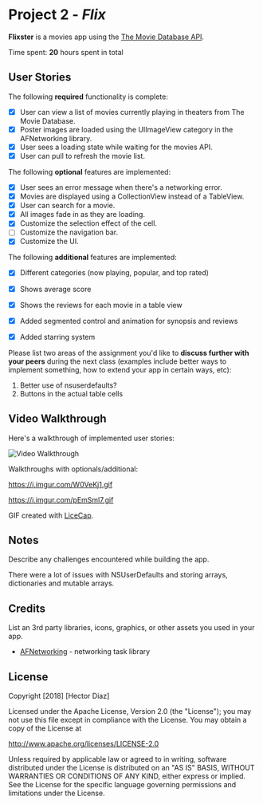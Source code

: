 # Project 2 - *Flix*

**Flixster** is a movies app using the [The Movie Database API](http://docs.themoviedb.apiary.io/#).

Time spent: **20** hours spent in total

## User Stories

The following **required** functionality is complete:

- [X] User can view a list of movies currently playing in theaters from The Movie Database.
- [X] Poster images are loaded using the UIImageView category in the AFNetworking library.
- [X] User sees a loading state while waiting for the movies API.
- [X] User can pull to refresh the movie list.

The following **optional** features are implemented:

- [X] User sees an error message when there's a networking error.
- [X] Movies are displayed using a CollectionView instead of a TableView.
- [X] User can search for a movie.
- [X] All images fade in as they are loading.
- [X] Customize the selection effect of the cell.
- [ ] Customize the navigation bar.
- [X] Customize the UI.

The following **additional** features are implemented:

- [X] Different categories (now playing, popular, and top rated)
- [X] Shows average score
- [X] Shows the reviews for each movie in a table view
- [X] Added segmented control and animation for synopsis and reviews
- [X] Added starring system


Please list two areas of the assignment you'd like to **discuss further with your peers** during the next class (examples include better ways to implement something, how to extend your app in certain ways, etc):

1. Better use of nsuserdefaults?
2. Buttons in the actual table cells

## Video Walkthrough

Here's a walkthrough of implemented user stories:

<img src='https://i.imgur.com/nCCBoCs.gif' title='Video Walkthrough' width='' alt='Video Walkthrough' />

Walkthroughs with optionals/additional: 

https://i.imgur.com/W0VeKj1.gif

https://i.imgur.com/pEmSml7.gif


GIF created with [LiceCap](http://www.cockos.com/licecap/).

## Notes

Describe any challenges encountered while building the app.

There were a lot of issues with NSUserDefaults and storing arrays, dictionaries and mutable arrays.

## Credits

List an 3rd party libraries, icons, graphics, or other assets you used in your app.

- [AFNetworking](https://github.com/AFNetworking/AFNetworking) - networking task library

## License

Copyright [2018] [Hector Diaz]

Licensed under the Apache License, Version 2.0 (the "License");
you may not use this file except in compliance with the License.
You may obtain a copy of the License at

http://www.apache.org/licenses/LICENSE-2.0

Unless required by applicable law or agreed to in writing, software
distributed under the License is distributed on an "AS IS" BASIS,
WITHOUT WARRANTIES OR CONDITIONS OF ANY KIND, either express or implied.
See the License for the specific language governing permissions and
limitations under the License.
